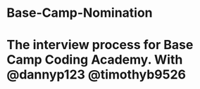# Base-Camp-Nomination

<h1>The interview process for Base Camp Coding Academy. With @dannyp123 @timothyb9526</h1>




